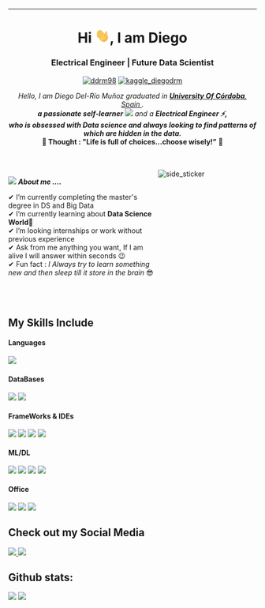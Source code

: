 
<hr>
<h1 align="center">Hi <img src="https://raw.githubusercontent.com/ABSphreak/ABSphreak/master/gifs/Hi.gif" width="30px">, I am Diego </h1>
<h3 align="center">Electrical Engineer | Future Data Scientist </h3>
<p align="center">
<a href="https://www.linkedin.com/in/ddrm98" target="blank"><img align="center" src="https://img.icons8.com/doodle/40/000000/linkedin--v2.png" alt="ddrm98" height="30" width="40" /></a>  
<a href="https://www.kaggle.com/diegodrm" target="blank"><img align="center" src="https://www.vectorlogo.zone/logos/kaggle/kaggle-icon.svg" alt="kaggle_diegodrm" height="30" width="40" /></a>
</p>
</p>

<p align="center">
  <em>
    Hello, I am Diego Del-Río Muñoz graduated in  <a href="https://uco.es/"> <b>University Of Córdoba</b>, Spain </a>. <br>
    <b>a passionate self-learner</b> <img src="https://github.com/TheDudeThatCode/TheDudeThatCode/blob/master/Assets/Developer.gif" width="30px"> and a <b> Electrical Engineer ⚡,<br>who is <b>obsessed</b>
    with <b>Data science</b> and always looking to find patterns of which are hidden in the data. 
  </em> 
  <br>
  🤔 Thought : "Life is full of choices…choose wisely!”</i></b> 🤔
</p>
<br><br>
<img align="right" width=200px height=200px alt="side_sticker" src="https://media.giphy.com/media/TEnXkcsHrP4YedChhA/giphy.gif" />

<img src="https://media.giphy.com/media/iY8CRBdQXODJSCERIr/giphy.gif" width="30px">&nbsp;***About me ....***

✔ I’m currently completing the master's degree in DS and Big Data <br>
✔ I’m currently learning about **Data Science World**🥰<br>
✔ I’m looking internships or work without previous experience <br>
✔ Ask from me anything you want, If I am alive I will answer within seconds 😉<br>
✔ Fun fact : *I Always try to learn something new and then sleep till it store in the brain* 😎<br><br><br><br>
 
## My Skills Include

<h4> Languages </h4>

<span>
 
<img src="https://img.shields.io/badge/python-3670A0?style=for-the-badge&logo=python&logoColor=ffdd54">

<span>

<h4> DataBases </h4>

<span>

<img src="https://img.shields.io/badge/mysql-4479A1.svg?style=for-the-badge&logo=mysql&logoColor=white">
<img src="https://img.shields.io/badge/postgres-%23316192.svg?style=for-the-badge&logo=postgresql&logoColor=white">

<span>
 
<h4> FrameWorks & IDEs </h4>

<span>

<img src="https://img.shields.io/badge/Anaconda-%2344A833.svg?style=for-the-badge&logo=anaconda&logoColor=white">
<img src="https://img.shields.io/badge/Google%20Colab-%23F9A825.svg?style=for-the-badge&logo=googlecolab&logoColor=white">
<img src="https://img.shields.io/badge/jupyter-%23FA0F00.svg?style=for-the-badge&logo=jupyter&logoColor=white">
<img src="https://img.shields.io/badge/Visual%20Studio%20Code-0078d7.svg?style=for-the-badge&logo=visual-studio-code&logoColor=white">

<span>

<h4> ML/DL </h4>

<img src="https://img.shields.io/badge/Matplotlib-%23ffffff.svg?style=for-the-badge&logo=Matplotlib&logoColor=black">
<img src="https://img.shields.io/badge/pandas-%23150458.svg?style=for-the-badge&logo=pandas&logoColor=white">
<img src="https://img.shields.io/badge/numpy-%23013243.svg?style=for-the-badge&logo=numpy&logoColor=white">
<img src="https://img.shields.io/badge/scikit--learn-%23F7931E.svg?style=for-the-badge&logo=scikit-learn&logoColor=white">

<span>

<h4> Office </h4>

<img src="https://img.shields.io/badge/Microsoft_Excel-217346?style=for-the-badge&logo=microsoft-excel&logoColor=white">
<img src="https://img.shields.io/badge/Microsoft_PowerPoint-B7472A?style=for-the-badge&logo=microsoft-powerpoint&logoColor=white">
<img src="https://img.shields.io/badge/Microsoft_Word-2B579A?style=for-the-badge&logo=microsoft-word&logoColor=white">

<span>

## Check out my Social Media

<a href= "https://www.gmail.com/ddrm2298/?hl=es">
    <img src="https://img.shields.io/badge/Gmail-D14836?style=for-the-badge&logo=gmail&logoColor=white">
</a>
<a href= "https://www.linkedin.com/in/ddrm98/">
    <img src="https://img.shields.io/badge/linkedin-%230077B5.svg?style=for-the-badge&logo=linkedin&logoColor=white">
</a>

<h2>Github stats:</h2> 

[![](https://github-readme-stats.vercel.app/api?username=DDRM22&show_icons=true&theme=tokyonight&hide_border=true&locale=en)](https://github.com/DDRM22)
[![](https://github-readme-streak-stats.herokuapp.com/?user=DDRM22&theme=material-palenight)](https://github.com/DDRM22)
</div>
